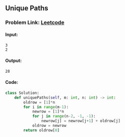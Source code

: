 ## Unique Paths

### Problem Link: [Leetcode](https://leetcode.com/problems/unique-paths/description/)

#### Input:
```
3
2
```

#### Output:
```
28
```

#### Code:

```python
class Solution:
    def uniquePaths(self, m: int, n: int) -> int:
        oldrow = [1]*n
        for i in range(m-1):
            newrow = [1]*n
            for j in range(n-2, -1, -1):
                newrow[j] = newrow[j+1] + oldrow[j]
            oldrow = newrow
        return oldrow[0]
```